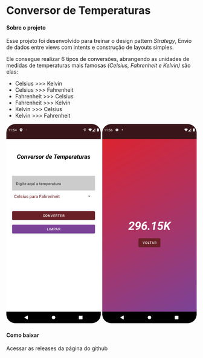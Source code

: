 # Conversor de Temperaturas

#### Sobre o projeto
Esse projeto foi desenvolvido para treinar o design pattern *Strategy*, Envio de dados entre views com intents e construção de layouts simples.

Ele consegue realizar 6 tipos de conversões, abrangendo as unidades de medidas de temperaturas mais famosas *(Celsius, Fahrenheit e Kelvin)* são elas: 
- Celsius >>> Kelvin
- Celsius >>> Fahrenheit
- Fahrenheit >>> Celsius
- Fahrenheit >>> Kelvin
- Kelvin >>> Celsius
- Kelvin >>> Fahrenheit

<div>
    <img src="/app/src/main/res/drawable/main_activity_screenshot.png" width="250">
    <img src="/app/src/main/res/drawable/result_screenshot.png" width="250">
</div>

#### Como baixar
Acessar as releases da página do github
